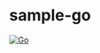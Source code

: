 # sample-go

[![Go](https://github.com/vsafonkin/sample-go/actions/workflows/go.yml/badge.svg)](https://github.com/vsafonkin/sample-go/actions/workflows/go.yml)